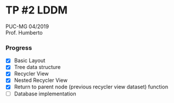 # TP #2 LDDM  
PUC-MG 04/2019  
Prof. Humberto  

### Progress
- [x] Basic Layout
- [x] Tree data structure
- [x] Recycler View
- [x] Nested Recycler View
- [x] Return to parent node (previous recycler view dataset) function
- [ ] Database implementation
